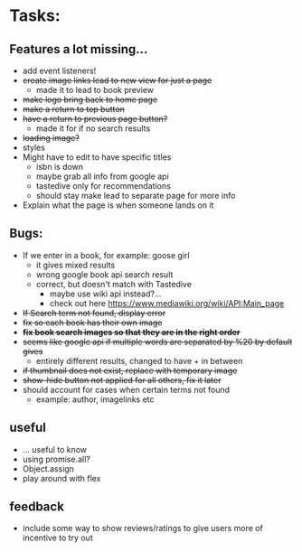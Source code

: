 # Tasks:

## Features a lot missing...
- add event listeners! 
- ~~create image links lead to new view for just a page~~
  - made it to lead to book preview
- ~~make logo bring back to home page~~
- ~~make a return to top button~~
- ~~have a return to previous page button?~~
  - made it for if no search results
- ~~loading image?~~
- styles
- Might have to edit to have specific titles
  - isbn is down
  - maybe grab all info from google api
  - tastedive only for recommendations
  - should stay make lead to separate page for more info
- Explain what the page is when someone lands on it

## Bugs:
- If we enter in a book, for example: goose girl
  - it gives mixed results
  - wrong google book api search result
  - correct, but doesn't match with Tastedive
    - maybe use wiki api instead?...
    - check out here https://www.mediawiki.org/wiki/API:Main_page
- ~~If Search term not found, display error~~
- ~~fix so each book has their own image~~
- ~~**fix book search images so that they are in the right order**~~
- ~~seems like google api if multiple words are separated by %20 by default gives~~
  - entirely different results, changed to have + in between
- ~~if thumbnail does not exist, replace with temporary image~~
- ~~show-hide button not applied for all others, fix it later~~
- should account for cases when certain terms not found
  - example: author, imagelinks etc

## useful
- ... useful to know
- using promise.all?
- Object.assign
- play around with flex

## feedback
- include some way to show reviews/ratings to give users more of incentive to try out
